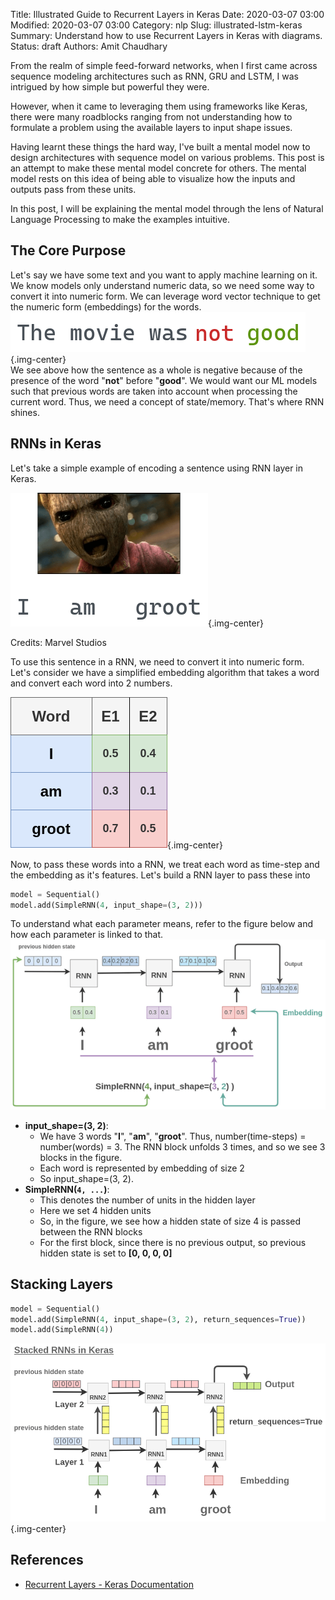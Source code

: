 Title: Illustrated Guide to Recurrent Layers in Keras
Date: 2020-03-07 03:00
Modified: 2020-03-07 03:00
Category: nlp
Slug: illustrated-lstm-keras
Summary: Understand how to use Recurrent Layers in Keras with diagrams.
Status: draft
Authors: Amit Chaudhary


From the realm of simple feed-forward networks, when I first came across sequence modeling architectures such as RNN, GRU and LSTM, I was intrigued by how simple but powerful they were.

However, when it came to leveraging them using frameworks like Keras, there were many roadblocks ranging from not understanding how to formulate a problem using the available layers to input shape issues. 

Having learnt these things the hard way, I've built a mental model now to design architectures with sequence model on various problems. This post is an attempt to make these mental model concrete for others. The mental model rests on this idea of being able to visualize how the inputs and outputs pass from these units.

In this post, I will be explaining the mental model through the lens of Natural Language Processing to make the examples intuitive.

## The Core Purpose
Let's say we have some text and you want to apply machine learning on it. We know models only understand numeric data, so we need some way to convert it into numeric form. We can leverage word vector technique to get the numeric form (embeddings) for the words.
![Necessity of RNN](/images/rnn-necessity.png){.img-center}    
We see above how the sentence as a whole is negative because of the presence of the word "**not**" before "**good**". We would want our ML models such that previous words are taken into account when processing the current word. Thus, we need a concept of state/memory. That's where RNN shines.

## RNNs in Keras
Let's take a simple example of encoding a sentence using RNN layer in Keras.

![I am Groot Sentence](/images/i-am-groot-sentence.png){.img-center}
<p class="has-text-centered">
Credits: Marvel Studios
</p>

To use this sentence in a RNN, we need to convert it into numeric form. Let's consider we have a simplified embedding algorithm that takes a word and convert each word into 2 numbers.

![](/images/i-am-groot-embedding.png){.img-center}

Now, to pass these words into a RNN, we treat each word as time-step and the embedding as it's features. Let's build a RNN layer to pass these into
```python
model = Sequential()
model.add(SimpleRNN(4, input_shape=(3, 2)))
```

To understand what each parameter means, refer to the figure below and how each parameter is linked to that.
![](/images/rnn-default-keras.png)  

- **input_shape=(3, 2)**:  
    - We have 3 words "**I**", "**am**", "**groot**". Thus, number(time-steps) = number(words) = 3. The RNN block unfolds 3 times, and so we see 3 blocks in the figure.
    - Each word is represented by embedding of size 2
    - So input_shape=(3, 2).
- **SimpleRNN(`4, ...`)**:  
    - This denotes the number of units in the hidden layer
    - Here we set 4 hidden units
    - So, in the figure, we see how a hidden state of size 4 is passed between the RNN blocks
    - For the first block, since there is no previous output, so previous hidden state is set to **[0, 0, 0, 0]**

## Stacking Layers
```python
model = Sequential()
model.add(SimpleRNN(4, input_shape=(3, 2), return_sequences=True))
model.add(SimpleRNN(4))
```

![](/images/rnn-stacked.png){.img-center}

## References
- [Recurrent Layers - Keras Documentation](https://keras.io/layers/recurrent/)